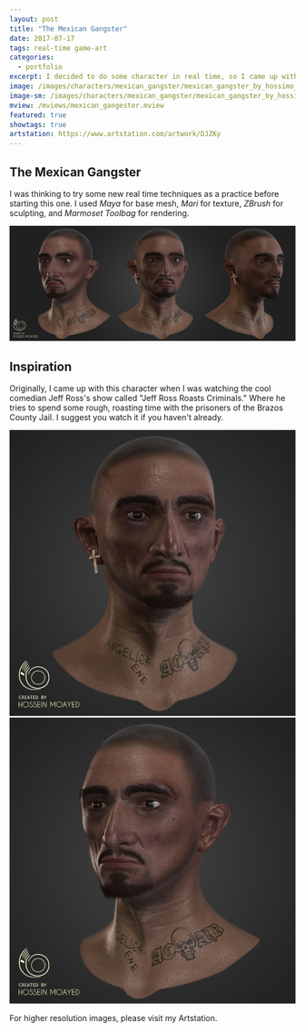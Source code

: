 ```yaml
---
layout: post
title: "The Mexican Gangster"
date: 2017-07-17
tags: real-time game-art
categories:
  - portfolio
excerpt: I decided to do some character in real time, so I came up with this fellow prisoner!
image: /images/characters/mexican_gangster/mexican_gangster_by_hossimo_head_right.png
image-sm: /images/characters/mexican_gangster/mexican_gangster_by_hossimo_head_right.png
mview: /mviews/mexican_gangester.mview
featured: true
showtags: true
artstation: https://www.artstation.com/artwork/DJZKy
---
```



## The Mexican Gangster


I was thinking to try some new real time techniques as a practice before starting this one. I used *Maya* for base mesh, *Mari* for texture, *ZBrush* for sculpting, and *Marmoset Toolbag* for rendering.

<img src="/images/characters/mexican_gangster/mexican_gangster_by_hossimo_head_all.png" alt="mexican_gangster_by_hossimo_head_all" class="responsive">

## Inspiration

Originally, I came up with this character when I was watching the cool comedian Jeff Ross's show called "Jeff Ross Roasts Criminals." Where he tries to spend some rough, roasting time with the prisoners of the Brazos County Jail. I suggest you watch it if you haven't already.


<img src="/images/characters/mexican_gangster/mexican_gangster_by_hossimo_head_front.png" alt="mexican_gangster_by_hossimo_head_front" class="responsive">
<img src="/images/characters/mexican_gangster/mexican_gangster_by_hossimo_head_left.png" alt="mexican_gangster_by_hossimo_head_left" class="responsive">


For higher resolution images, please visit my Artstation.